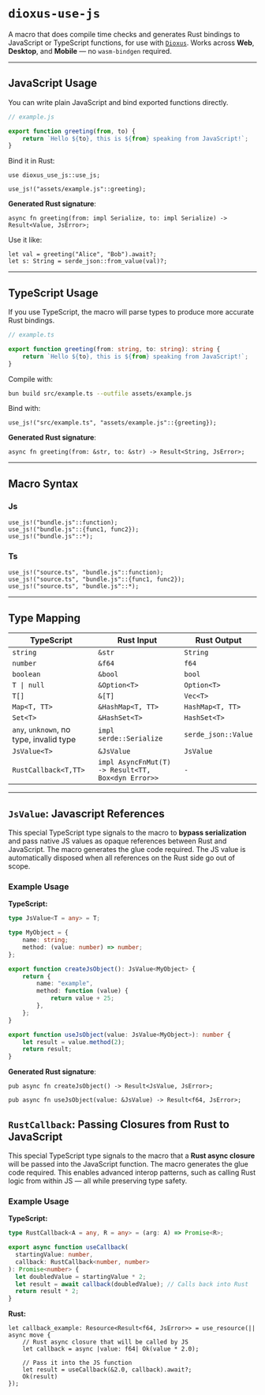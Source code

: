 # `dioxus-use-js`

A macro that does compile time checks and generates Rust bindings to JavaScript or TypeScript functions, for use with [`Dioxus`](https://github.com/DioxusLabs/dioxus).
Works across **Web**, **Desktop**, and **Mobile** — no `wasm-bindgen` required.

---

## JavaScript Usage

You can write plain JavaScript and bind exported functions directly.

```js
// example.js

export function greeting(from, to) {
    return `Hello ${to}, this is ${from} speaking from JavaScript!`;
}
```

Bind it in Rust:

```rust,ignore
use dioxus_use_js::use_js;

use_js!("assets/example.js"::greeting);
```

**Generated Rust signature**:

```rust,ignore
async fn greeting(from: impl Serialize, to: impl Serialize) -> Result<Value, JsError>;
```

Use it like:

```rust,ignore
let val = greeting("Alice", "Bob").await?;
let s: String = serde_json::from_value(val)?;
```

---

## TypeScript Usage

If you use TypeScript, the macro will parse types to produce more accurate Rust bindings.

```ts
// example.ts

export function greeting(from: string, to: string): string {
    return `Hello ${to}, this is ${from} speaking from JavaScript!`;
}
```

Compile with:

```sh
bun build src/example.ts --outfile assets/example.js
```

Bind with:

```rust,ignore
use_js!("src/example.ts", "assets/example.js"::{greeting});
```

**Generated Rust signature**:

```rust,ignore
async fn greeting(from: &str, to: &str) -> Result<String, JsError>;
```

---

## Macro Syntax

### Js

```rust,ignore
use_js!("bundle.js"::function);
use_js!("bundle.js"::{func1, func2});
use_js!("bundle.js"::*);
```

### Ts

```rust,ignore
use_js!("source.ts", "bundle.js"::function);
use_js!("source.ts", "bundle.js"::{func1, func2});
use_js!("source.ts", "bundle.js"::*);
```

---

## Type Mapping

| TypeScript            | Rust Input       | Rust Output       |
| --------------------- | ---------------- | ----------------- |
| `string`              | `&str`           | `String`          |
| `number`              | `&f64`           | `f64`             |
| `boolean`             | `&bool`          | `bool`            |
| `T \| null`           | `&Option<T>`     | `Option<T>`       |
| `T[]`                 | `&[T]`           | `Vec<T>`          |
| `Map<T, TT>`          | `&HashMap<T, TT>`| `HashMap<T, TT>`   |
| `Set<T>`              | `&HashSet<T>`    | `HashSet<T>`    |
| `any`, `unknown`, no type, invalid type      | `impl serde::Serialize` | `serde_json::Value`|
| `JsValue<T>`             | `&JsValue`       | `JsValue`         |
| `RustCallback<T,TT>`     | `impl AsyncFnMut(T) -> Result<TT, Box<dyn Error>>` | `-`|

---

## `JsValue`: Javascript References

This special TypeScript type signals to the macro to **bypass serialization** and pass native JS values as opaque references between Rust and JavaScript. The macro generates the glue code required. The JS value is automatically disposed when all references on the Rust side go out of scope.

### Example Usage

**TypeScript:**

```ts
type JsValue<T = any> = T;

type MyObject = {
    name: string;
    method: (value: number) => number;
};

export function createJsObject(): JsValue<MyObject> {
    return {
        name: "example",
        method: function (value) {
            return value + 25;
        },
    };
}

export function useJsObject(value: JsValue<MyObject>): number {
    let result = value.method(2);
    return result;
}
```

**Generated Rust signature**:

```rust,ignore
pub async fn createJsObject() -> Result<JsValue, JsError>;

pub async fn useJsObject(value: &JsValue) -> Result<f64, JsError>;
```

## `RustCallback`: Passing Closures from Rust to JavaScript

This special TypeScript type signals to the macro that a **Rust async closure** will be passed into the JavaScript function. The macro generates the glue code required. This enables advanced interop patterns, such as calling Rust logic from within JS — all while preserving type safety.

### Example Usage

**TypeScript:**

```ts
type RustCallback<A = any, R = any> = (arg: A) => Promise<R>;

export async function useCallback(
  startingValue: number,
  callback: RustCallback<number, number>
): Promise<number> {
  let doubledValue = startingValue * 2;
  let result = await callback(doubledValue); // Calls back into Rust
  return result * 2;
}
```

**Rust:**

```rust,ignore
let callback_example: Resource<Result<f64, JsError>> = use_resource(|| async move {
    // Rust async closure that will be called by JS
    let callback = async |value: f64| Ok(value * 2.0);

    // Pass it into the JS function
    let result = useCallback(&2.0, callback).await?;
    Ok(result)
});
```
